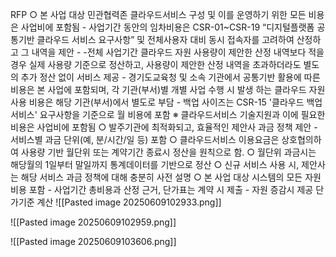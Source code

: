 RFP
○ 본 사업 대상 민관협력존 클라우드서비스 구성 및 이를 운영하기 위한 모든 비용은 사업비에 포함됨 - 사업기간 동안의 임차비용은 CSR-01~CSR-19 “디지털플랫폼 공통기반 클라우드 서비스 요구사항” 및 전체사용자 대비 동시 접속자를 고려하여 산정하고 그 내역을 제안 -
-전체 사업기간 클라우드 자원 사용량이 제안한 산정 내역보다 적을 경우 실제 사용량 기준으로 정산하고, 사용량이 제안한 산정 내역을 초과하더라도 별도의 추가 정산 없이 서비스 제공 - 경기도교육청 및 소속 기관에서 공통기반 활용에 따른 비용은 본 사업에 포함되며, 각 기관(부서)별 개별 사업 수행 시 발생 하는 클라우드 자원 사용 비용은 해당 기관(부서)에서 별도로 부담 - 백업 사이즈는 CSR-15 '클라우드 백업서비스' 요구사항을 기준으로 월 비용에 포함 ※ 클라우드서비스 기술지원과 이에 필요한 비용은 사업비에 포함됨 ○ 발주기관에 최적화되고, 효율적인 제안사 과금 정책 제안 - 서비스별 과금 단위(예, 분/시간/일 등) 포함 ○ 클라우드서비스 이용요금은 상호협의하여 사용량 기반 월단위 또는 계약기간 종료시 정산을 원칙으로 함. ○ 월단위 과금시는 해당월의 1일부터 말일까지 통계데이터를 기반으로 정산 ○ 신규 서비스 사용 시, 제안사는 해당 서비스 과금 정책에 대해 충분히 사전 설명 ○ 본 사업 대상 시스템의 모든 자원 비용 포함 - 사업기간 총비용과 산정 근거, 단가표는 계약 시 제출 - 자원 증감시 제공 단가기준 계산
![[Pasted image 20250609102933.png]]

![[Pasted image 20250609102959.png]]

![[Pasted image 20250609103606.png]]